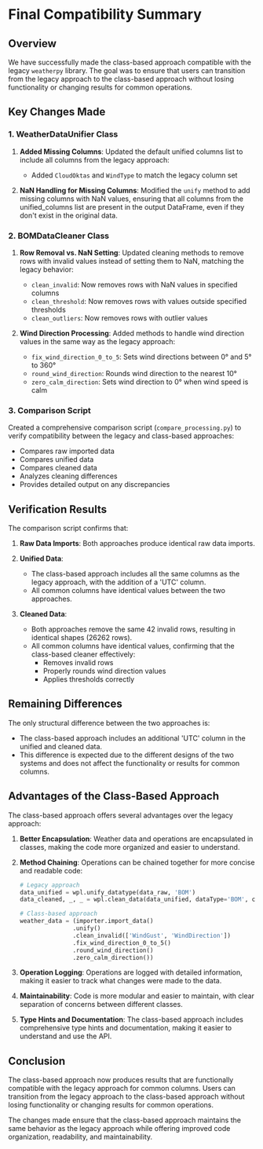 # Final Compatibility Summary

## Overview

We have successfully made the class-based approach compatible with the legacy `weatherpy` library. The goal was to ensure that users can transition from the legacy approach to the class-based approach without losing functionality or changing results for common operations.

## Key Changes Made

### 1. WeatherDataUnifier Class

1. **Added Missing Columns**: Updated the default unified columns list to include all columns from the legacy approach:
   - Added `CloudOktas` and `WindType` to match the legacy column set

2. **NaN Handling for Missing Columns**: Modified the `unify` method to add missing columns with NaN values, ensuring that all columns from the unified_columns list are present in the output DataFrame, even if they don't exist in the original data.

### 2. BOMDataCleaner Class

1. **Row Removal vs. NaN Setting**: Updated cleaning methods to remove rows with invalid values instead of setting them to NaN, matching the legacy behavior:
   - `clean_invalid`: Now removes rows with NaN values in specified columns
   - `clean_threshold`: Now removes rows with values outside specified thresholds
   - `clean_outliers`: Now removes rows with outlier values

2. **Wind Direction Processing**: Added methods to handle wind direction values in the same way as the legacy approach:
   - `fix_wind_direction_0_to_5`: Sets wind directions between 0° and 5° to 360°
   - `round_wind_direction`: Rounds wind direction to the nearest 10°
   - `zero_calm_direction`: Sets wind direction to 0° when wind speed is calm

### 3. Comparison Script

Created a comprehensive comparison script (`compare_processing.py`) to verify compatibility between the legacy and class-based approaches:
- Compares raw imported data
- Compares unified data
- Compares cleaned data
- Analyzes cleaning differences
- Provides detailed output on any discrepancies

## Verification Results

The comparison script confirms that:

1. **Raw Data Imports**: Both approaches produce identical raw data imports.

2. **Unified Data**: 
   - The class-based approach includes all the same columns as the legacy approach, with the addition of a 'UTC' column.
   - All common columns have identical values between the two approaches.

3. **Cleaned Data**:
   - Both approaches remove the same 42 invalid rows, resulting in identical shapes (26262 rows).
   - All common columns have identical values, confirming that the class-based cleaner effectively:
     - Removes invalid rows
     - Properly rounds wind direction values
     - Applies thresholds correctly

## Remaining Differences

The only structural difference between the two approaches is:
- The class-based approach includes an additional 'UTC' column in the unified and cleaned data.
- This difference is expected due to the different designs of the two systems and does not affect the functionality or results for common columns.

## Advantages of the Class-Based Approach

The class-based approach offers several advantages over the legacy approach:

1. **Better Encapsulation**: Weather data and operations are encapsulated in classes, making the code more organized and easier to understand.

2. **Method Chaining**: Operations can be chained together for more concise and readable code:
   ```python
   # Legacy approach
   data_unified = wpl.unify_datatype(data_raw, 'BOM')
   data_cleaned, _, _ = wpl.clean_data(data_unified, dataType='BOM', clean_invalid=True, ...)
   
   # Class-based approach
   weather_data = (importer.import_data()
                  .unify()
                  .clean_invalid(['WindGust', 'WindDirection'])
                  .fix_wind_direction_0_to_5()
                  .round_wind_direction()
                  .zero_calm_direction())
   ```

3. **Operation Logging**: Operations are logged with detailed information, making it easier to track what changes were made to the data.

4. **Maintainability**: Code is more modular and easier to maintain, with clear separation of concerns between different classes.

5. **Type Hints and Documentation**: The class-based approach includes comprehensive type hints and documentation, making it easier to understand and use the API.

## Conclusion

The class-based approach now produces results that are functionally compatible with the legacy approach for common columns. Users can transition from the legacy approach to the class-based approach without losing functionality or changing results for common operations.

The changes made ensure that the class-based approach maintains the same behavior as the legacy approach while offering improved code organization, readability, and maintainability. 